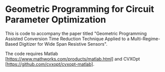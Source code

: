 # Geometric Programming for Circuit Parameter Optimization

This is code to accompany the paper titled "Geometric Programming Assisted Conversion Time Reduction Technique Applied to a Multi-Regime-Based Digitizer for Wide Span Resistive Sensors".

The code requires Matlab [https://www.mathworks.com/products/matlab.html] and CVXOpt [https://github.com/cvxopt/cvxopt-matlab].
